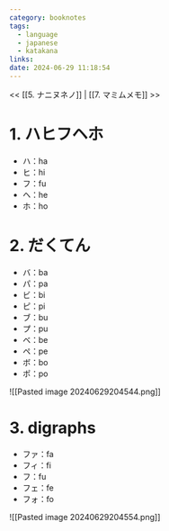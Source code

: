 ```yaml
---
category: booknotes
tags:
  - language
  - japanese
  - katakana
links: 
date: 2024-06-29 11:18:54
---
```

<< [[5. ナニヌネノ]] | [[7. マミムメモ]] >>

# 1. ハヒフヘホ

- ハ：ha
- ヒ：hi
- フ：fu
- ヘ：he
- ホ：ho

# 2. だくてん

- バ：ba
- パ：pa
- ビ：bi
- ピ：pi
- ブ：bu
- プ：pu
- ベ：be
- ペ：pe
- ボ：bo
- ポ：po

![[Pasted image 20240629204544.png]]

# 3. digraphs

- ファ：fa
- フィ：fi
- フ：fu
- フェ：fe
- フォ：fo

![[Pasted image 20240629204554.png]]